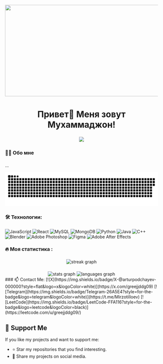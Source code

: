 <br clear="both">

<div align="center">
  <img height="300" width="600" src="https://user-images.githubusercontent.com/74038190/225813708-98b745f2-7d22-48cf-9150-083f1b00d6c9.gif"  />
</div>

###

<h1 align="center">Привет👋 Меня зовут Мухаммаджон!</h1>

###



###

<div align="center">
  <img src="https://visitor-badge.laobi.icu/badge?page_id=greejjddg09.greejjddg09y&"  />
</div>

###

<h3 align="left">👩‍💻  Обо мне</h3>

###

<p align="left">...</p>


<p align="center">
 <img width="600" src="assets/github-snake.svg" alt="snake"/> 
</p>

###

<h3 align="left">🛠 Технологии:</h3>

###

![JavaScript](https://img.shields.io/badge/JavaScript-%23F7DF1E.svg?style=for-the-badge&logo=javascript&logoColor=black) ![React](https://img.shields.io/badge/React-%2361DAFB.svg?style=for-the-badge&logo=react&logoColor=black) ![MySQL](https://img.shields.io/badge/MySQL-%2300758F.svg?style=for-the-badge&logo=mysql&logoColor=white) ![MongoDB](https://img.shields.io/badge/MongoDB-%2347A248.svg?style=for-the-badge&logo=mongodb&logoColor=white) ![Python](https://img.shields.io/badge/Python-%233776AB.svg?style=for-the-badge&logo=python&logoColor=white) ![Java](https://img.shields.io/badge/Java-%23ED8B00.svg?style=for-the-badge&logo=openjdk&logoColor=white) ![C++](https://img.shields.io/badge/C++-%2300599C.svg?style=for-the-badge&logo=c%2B%2B&logoColor=white) ![Blender](https://img.shields.io/badge/Blender-%23F5792A.svg?style=for-the-badge&logo=blender&logoColor=white) ![Adobe Photoshop](https://img.shields.io/badge/Adobe%20Photoshop-%23001E36.svg?style=for-the-badge&logo=adobephotoshop&logoColor=white) ![Figma](https://img.shields.io/badge/Figma-%23F24E1E.svg?style=for-the-badge&logo=figma&logoColor=white) ![Adobe After Effects](https://img.shields.io/badge/Adobe%20After%20Effects-%239999FF.svg?style=for-the-badge&logo=adobeaftereffects&logoColor=white)


###

<h3 align="left">🔥   Моя статистика :</h3>

###

<div align="center">
  <img src="https://streak-stats.demolab.com?user=greejjddg09&locale=en&mode=daily&theme=dark&hide_border=false&border_radius=5&order=3" height="220" alt="streak graph"  />
</div>

###


<div align="center">
  <img src="https://github-readme-stats.vercel.app/api?username=greejjddg09&hide_title=false&hide_rank=false&show_icons=true&include_all_commits=true&count_private=true&disable_animations=false&theme=dracula&locale=en&hide_border=false&order=1" height="150" alt="stats graph"  />
  <img src="https://github-readme-stats.vercel.app/api/top-langs?username=greejjddg09&locale=en&hide_title=false&layout=compact&card_width=320&langs_count=5&theme=dracula&hide_border=false&order=2" height="150" alt="languages graph"  />
</div>
### 📫 Contact Me:  
[![X](https://img.shields.io/badge/X-@arturpodchayev-000000?style=flat&logo=x&logoColor=white)](https://x.com/greejjddg09)
[![Telegram](https://img.shields.io/badge/Telegram-26A5E4?style=for-the-badge&logo=telegram&logoColor=white)](https://t.me/Mirzotilloev) 
[![LeetCode](https://img.shields.io/badge/LeetCode-FFA116?style=for-the-badge&logo=leetcode&logoColor=black)](https://leetcode.com/u/greejjddg09/)


 ## 💖 Support Me  

If you like my projects and want to support me:  

- ⭐️ Star my repositories that you find interesting.  
- 💬 Share my projects on social media.  

